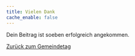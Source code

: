 ```yaml
---
title: Vielen Dank
cache_enable: false
---
```


Dein Beitrag ist soeben erfolgreich angekommen.   

[Zurück zum Gemeindetag](https://www.smh-gemeinden.de/gemeindetag) 